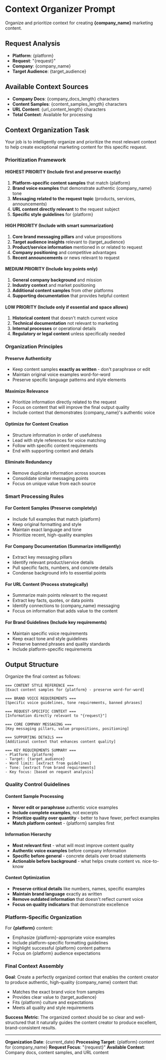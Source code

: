 # Context Organizer Prompt

Organize and prioritize context for creating **{company_name}** marketing content.

## Request Analysis
- **Platform**: {platform}
- **Request**: "{request}"
- **Company**: {company_name}
- **Target Audience**: {target_audience}

## Available Context Sources
- **Company Docs**: {company_docs_length} characters
- **Content Samples**: {content_samples_length} characters  
- **URL Content**: {url_content_length} characters
- **Total Context**: Available for processing

## Context Organization Task

Your job is to intelligently organize and prioritize the most relevant context to help create exceptional marketing content for this specific request.

### Prioritization Framework

#### **HIGHEST PRIORITY** (Include first and preserve exactly)
1. **Platform-specific content samples** that match {platform}
2. **Brand voice examples** that demonstrate authentic {company_name} tone
3. **Messaging related to the request topic** (products, services, announcements)
4. **URL content directly relevant** to the request subject
5. **Specific style guidelines** for {platform}

#### **HIGH PRIORITY** (Include with smart summarization)
1. **Core brand messaging pillars** and value propositions
2. **Target audience insights** relevant to {target_audience}
3. **Product/service information** mentioned in or related to request
4. **Company positioning** and competitive advantages
5. **Recent announcements** or news relevant to request

#### **MEDIUM PRIORITY** (Include key points only)
1. **General company background** and mission
2. **Industry context** and market positioning
3. **Additional content samples** from other platforms
4. **Supporting documentation** that provides helpful context

#### **LOW PRIORITY** (Include only if essential and space allows)
1. **Historical content** that doesn't match current voice
2. **Technical documentation** not relevant to marketing
3. **Internal processes** or operational details
4. **Regulatory or legal content** unless specifically needed

### Organization Principles

#### **Preserve Authenticity**
- Keep content samples **exactly as written** - don't paraphrase or edit
- Maintain original voice examples word-for-word
- Preserve specific language patterns and style elements

#### **Maximize Relevance**
- Prioritize information directly related to the request
- Focus on content that will improve the final output quality
- Include context that demonstrates {company_name}'s authentic voice

#### **Optimize for Content Creation**
- Structure information in order of usefulness
- Lead with style references for voice matching
- Follow with specific content requirements
- End with supporting context and details

#### **Eliminate Redundancy**
- Remove duplicate information across sources
- Consolidate similar messaging points
- Focus on unique value from each source

### Smart Processing Rules

#### **For Content Samples** (Preserve completely)
- Include full examples that match {platform}
- Keep original formatting and style
- Maintain exact language and tone
- Prioritize recent, high-quality examples

#### **For Company Documentation** (Summarize intelligently)
- Extract key messaging pillars
- Identify relevant product/service details
- Pull specific facts, numbers, and concrete details
- Condense background info to essential points

#### **For URL Content** (Process strategically)
- Summarize main points relevant to the request
- Extract key facts, quotes, or data points
- Identify connections to {company_name} messaging
- Focus on information that adds value to the content

#### **For Brand Guidelines** (Include key requirements)
- Maintain specific voice requirements
- Keep exact tone and style guidelines
- Preserve banned phrases and quality standards
- Include platform-specific requirements

## Output Structure

Organize the final context as follows:

```
=== CONTENT STYLE REFERENCE ===
[Exact content samples for {platform} - preserve word-for-word]

=== BRAND VOICE REQUIREMENTS ===
[Specific voice guidelines, tone requirements, banned phrases]

=== REQUEST-SPECIFIC CONTEXT ===
[Information directly relevant to "{request}"]

=== CORE COMPANY MESSAGING ===
[Key messaging pillars, value propositions, positioning]

=== SUPPORTING DETAILS ===
[Additional context that enhances content quality]

=== KEY REQUIREMENTS SUMMARY ===
- Platform: {platform}
- Target: {target_audience}
- Word limit: [extract from guidelines]
- Tone: [extract from brand requirements]
- Key focus: [based on request analysis]
```

### Quality Control Guidelines

#### **Content Sample Processing**
- **Never edit or paraphrase** authentic voice examples
- **Include complete examples**, not excerpts
- **Prioritize quality over quantity** - better to have fewer, perfect examples
- **Match platform context** - {platform} samples first

#### **Information Hierarchy**
- **Most relevant first** - what will most improve content quality
- **Authentic voice examples** before company information
- **Specific before general** - concrete details over broad statements
- **Actionable before background** - what helps create content vs. nice-to-know

#### **Context Optimization**
- **Preserve critical details** like numbers, names, specific examples
- **Maintain brand language** exactly as written
- **Remove outdated information** that doesn't reflect current voice
- **Focus on quality indicators** that demonstrate excellence

### Platform-Specific Organization

For **{platform}** content:
- Emphasize {platform}-appropriate voice examples
- Include platform-specific formatting guidelines
- Highlight successful {platform} content patterns
- Focus on {platform} audience expectations

### Final Context Assembly

**Goal**: Create a perfectly organized context that enables the content creator to produce authentic, high-quality {company_name} content that:
- Matches the exact brand voice from samples
- Provides clear value to {target_audience}
- Fits {platform} culture and expectations
- Meets all quality and style requirements

**Success Metric**: The organized context should be so clear and well-structured that it naturally guides the content creator to produce excellent, brand-consistent results.

---
**Organization Date**: {current_date}
**Processing Target**: {platform} content for {company_name}
**Request Focus**: "{request}"
**Available Context**: Company docs, content samples, and URL content